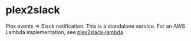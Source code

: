 # plex2slack
Plex events => Slack notification.  This is a standalone service.  For an AWS Lambda implementation, see [plex2slack-lambda](https://github.com/danesparza/plex2slack-lambda)
